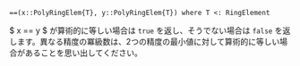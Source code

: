 ```
==(x::PolyRingElem{T}, y::PolyRingElem{T}) where T <: RingElement
```

$ x == y $ が算術的に等しい場合は `true` を返し、そうでない場合は `false` を返します。異なる精度の冪級数は、2つの精度の最小値に対して算術的に等しい場合があることを思い出してください。
